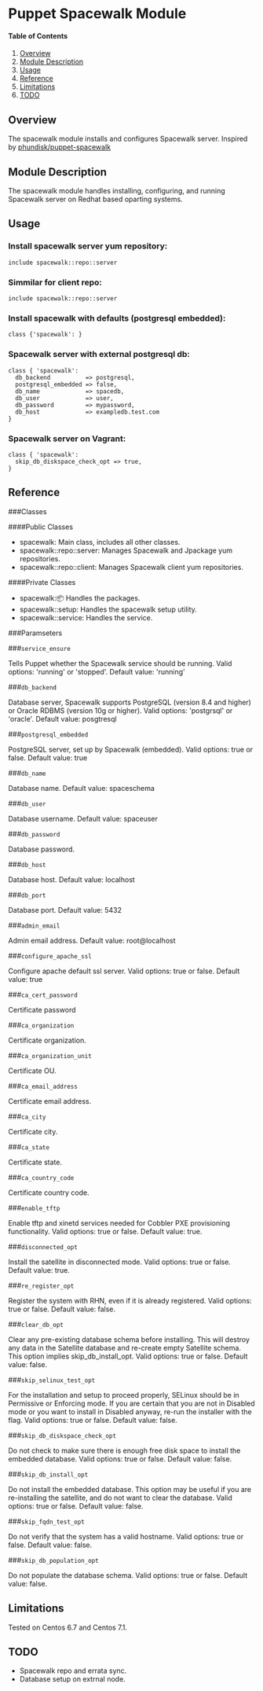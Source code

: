 # Puppet Spacewalk Module

#### Table of Contents

1. [Overview](#overview)
2. [Module Description](#module-description)
3. [Usage](#usage)
4. [Reference](#reference)
5. [Limitations](#limitations)
6. [TODO](#TODO)

## Overview

The spacewalk module installs and configures Spacewalk server. Inspired by [phundisk/puppet-spacewalk](https://github.com/phundisk/puppet-spacewalk)

## Module Description

The spacewalk module handles installing, configuring, and running Spacewalk server on Redhat based oparting systems.

## Usage

### Install spacewalk server yum repository:

```puppet
include spacewalk::repo::server
```

### Simmilar for client repo:

```puppet
include spacewalk::repo::server
```

### Install spacewalk with defaults (postgresql embedded):

```puppet
class {'spacewalk': }
```
### Spacewalk server with external postgresql db:

```puppet
class { 'spacewalk': 
  db_backend          => postgresql,
  postgresql_embedded => false,
  db_name             => spacedb,
  db_user             => user, 
  db_password         => mypassword,
  db_host             => exampledb.test.com
}
```

### Spacewalk server on Vagrant:

```puppet
class { 'spacewalk': 
  skip_db_diskspace_check_opt => true,
}
```

## Reference

###Classes

####Public Classes

* spacewalk: Main class, includes all other classes.
* spacewalk::repo::server: Manages Spacewalk and Jpackage yum repositories.
* spacewalk::repo::client: Manages Spacewalk client yum repositories.

####Private Classes

* spacewalk::package: Handles the packages.
* spacewalk::setup: Handles the spacewalk setup utility.
* spacewalk::service: Handles the service.

###Paramseters

###```service_ensure```

Tells Puppet whether the Spacewalk service should be running. Valid options: 'running' or 'stopped'. Default value: 'running'

###```db_backend```

Database server, Spacewalk supports PostgreSQL (version 8.4 and higher) or Oracle RDBMS (version 10g or higher). Valid options: 'postgrsql' or 'oracle'. Default value: posgtresql

###```postgresql_embedded```

PostgreSQL server, set up by Spacewalk (embedded). Valid options: true or false. Default value: true

###```db_name```

Database name. Default value: spaceschema

###```db_user```

Database username. Default value: spaceuser

###```db_password```

Database password.

###```db_host```

Database host. Default value: localhost

###```db_port```

Database port. Default value: 5432

###```admin_email```

Admin email address. Default value: root@localhost

###```configure_apache_ssl```

Configure apache default ssl server. Valid options: true or false. Default value: true

###```ca_cert_password```

Certificate password

###```ca_organization```

Certificate organization.

###```ca_organization_unit```

Certificate OU.

###```ca_email_address```

Certificate email address.

###```ca_city```

Certificate city.

###```ca_state```

Certificate state.

###```ca_country_code```

Certificate country code.

###```enable_tftp```

Enable tftp and xinetd services needed for Cobbler PXE provisioning functionality. Valid options: true or false. Default value: true.

###```disconnected_opt```

Install the satellite in disconnected mode. Valid options: true or false. Default value: true.

###```re_register_opt```

Register the system with RHN, even if it is already registered. Valid options: true or false. Default value: false.

###```clear_db_opt```

Clear any pre-existing database schema before installing. This will destroy any data in the Satellite database and re-create
empty Satellite schema. This option implies skip_db_install_opt. Valid options: true or false. Default value: false.

###```skip_selinux_test_opt```

For the installation and setup to proceed properly, SELinux should be in Permissive or Enforcing mode. If you are certain that you are not in Disabled mode or you want to install in Disabled anyway, re-run the installer with the flag. Valid options: true or false. Default value: false.

###```skip_db_diskspace_check_opt```

Do not check to make sure there is enough free disk space to install the embedded database. Valid options: true or false. Default value: false.

###```skip_db_install_opt```

Do not install the embedded database. This option may be useful if you are re-installing the satellite, and do not want to clear
the database. Valid options: true or false. Default value: false.

###```skip_fqdn_test_opt```

Do not verify that the system has a valid hostname. Valid options: true or false. Default value: false.

###```skip_db_population_opt```

Do not populate the database schema. Valid options: true or false. Default value: false.

## Limitations

Tested on Centos 6.7 and Centos 7.1.

## TODO

* Spacewalk repo and errata sync.
* Database setup on extrnal node.
